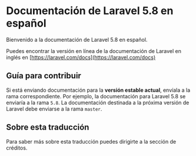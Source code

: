 # Documentación de Laravel 5.8 en español

Bienvenido a la documentación de Laravel 5.8 en español.

Puedes encontrar la versión en línea de la documentación de Laravel en inglés en [https://laravel.com/docs](https://laravel.com/docs)

## Guía para contribuir

Si está enviando documentación para la **versión estable actual**, envíala a la rama correspondiente. Por ejemplo, la documentación para Laravel 5.8 se enviaría a la rama `5.8`. La documentación destinada a la próxima versión de Laravel debe enviarse a la rama `master`.

## Sobre esta traducción

Para saber más sobre esta traducción puedes dirigirte a la sección de créditos.
